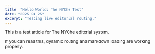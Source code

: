 ```yaml
---
title: "Hello World: The NYChe Test"
date: "2025-04-25"
excerpt: "Testing live editorial routing."
---
```


This is a test article for The NYChe editorial system.

If you can read this, dynamic routing and markdown loading are working properly.